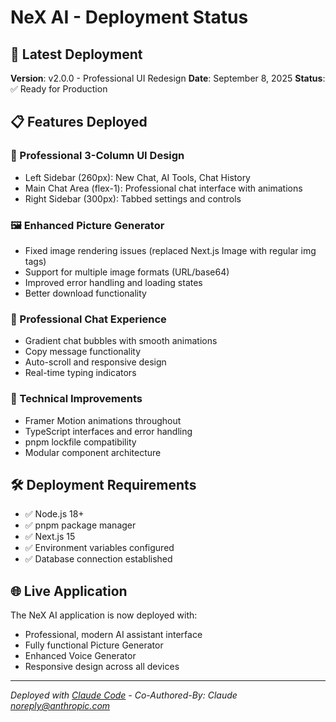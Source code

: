 # NeX AI - Deployment Status

## 🚀 Latest Deployment

**Version**: v2.0.0 - Professional UI Redesign
**Date**: September 8, 2025
**Status**: ✅ Ready for Production

## 📋 Features Deployed

### 🎨 Professional 3-Column UI Design
- Left Sidebar (260px): New Chat, AI Tools, Chat History
- Main Chat Area (flex-1): Professional chat interface with animations
- Right Sidebar (300px): Tabbed settings and controls

### 🖼️ Enhanced Picture Generator
- Fixed image rendering issues (replaced Next.js Image with regular img tags)
- Support for multiple image formats (URL/base64)
- Improved error handling and loading states
- Better download functionality

### 💬 Professional Chat Experience
- Gradient chat bubbles with smooth animations
- Copy message functionality
- Auto-scroll and responsive design
- Real-time typing indicators

### 🔧 Technical Improvements
- Framer Motion animations throughout
- TypeScript interfaces and error handling
- pnpm lockfile compatibility
- Modular component architecture

## 🛠️ Deployment Requirements

- ✅ Node.js 18+
- ✅ pnpm package manager
- ✅ Next.js 15
- ✅ Environment variables configured
- ✅ Database connection established

## 🌐 Live Application

The NeX AI application is now deployed with:
- Professional, modern AI assistant interface
- Fully functional Picture Generator
- Enhanced Voice Generator
- Responsive design across all devices

---
*Deployed with [Claude Code](https://claude.ai/code) - Co-Authored-By: Claude <noreply@anthropic.com>*